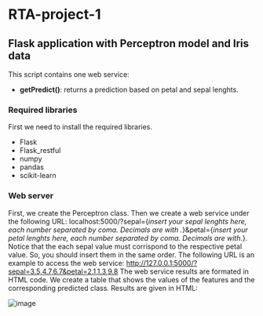 # RTA-project-1
## Flask application with Perceptron model and Iris data
This script contains one web service: 
* **getPredict()**: returns a prediction based on petal and sepal lenghts. 
### Required libraries
First we need to install the required libraries.
* Flask
* Flask_restful
* numpy
* pandas
* scikit-learn
### Web server
First, we create the Perceptron class. Then we create a web service under the following URL: localhost:5000/?sepal={*insert your sepal lenghts here, each number separated by coma. Decimals are with .*}&petal={*insert your petal lenghts here, each number separated by coma. Decimals are with*.}. Notice that the each sepal value must corrispond to the respective petal value. So, you should insert them in the same order. 
The following URL is an example to access the web service: http://127.0.0.1:5000/?sepal=3.5,4.7,6.7&petal=2.1,1.3,9.8
The web service results are formated in HTML code. We create a table that shows the values of the features and the corresponding predicted class. 
Results are given in HTML: 

![image](https://user-images.githubusercontent.com/100626319/168499280-d6460083-640d-4e0a-966c-38c6b300a82d.png)
